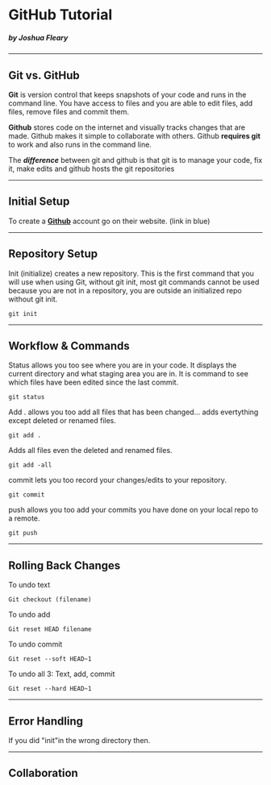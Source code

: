 # GitHub Tutorial

##### _by Joshua Fleary_

---
## Git vs. GitHub

**Git** is version control that keeps snapshots of your code and runs in the command line. You have access to files and you are able to edit files, add files, remove files and commit them. 


**Github** stores code on the internet and visually tracks changes that are made. Github makes it simple to collaborate with others. Github **requires git** to work and also runs in the command line.


The **_difference_** between git and github is that git is to manage your code, fix it, make edits and github hosts the git repositories 

---
## Initial Setup
To create a **[Github]( https://github.com/join?source=header-home)** account go on their website. (link in blue)



---
## Repository Setup
Init (initialize) creates a new repository. This is the first command that you will use when using Git, without git init, most git commands cannot be used because you are not in a repository, you are outside an initialized repo without git init.
```
git init 
```

---
## Workflow & Commands





Status allows you too see where you are in your code. It displays the current directory and what staging area you are in. It is command to see which files have been edited since the last commit.
```
git status 
```
Add . allows you too add all files that has been changed... adds evertything except deleted or renamed files.
```
git add . 
```
Adds all files even the deleted and renamed files.
```
git add -all
```
commit lets you too record your changes/edits to your repository.  
```
git commit
```

push allows you too add your commits you have done on your local repo to a remote.
```
git push
```

---
## Rolling Back Changes
 To undo text
 ```
 Git checkout (filename)
```
To undo add
```
Git reset HEAD filename
```
To undo commit
```
Git reset --soft HEAD~1
```
To undo all 3: Text, add, commit
```
Git reset --hard HEAD~1
```

---
## Error Handling
If you did "init"in the wrong directory then.

---
## Collaboration